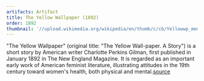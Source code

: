```yaml
---
artifacts: Artifact
title: The Yellow Wallpaper (1892)
order: 1892
thumbnail: '//upload.wikimedia.org/wikipedia/en/thumb/c/cb/Yellowwp_med.jpg/200px-Yellowwp_med.jpg'
---
```


"The Yellow Wallpaper" (original title: "The Yellow Wall-paper. A Story") is a short story by American writer Charlotte Perkins Gilman, first published in January 1892 in The New England Magazine. It is regarded as an important early work of American feminist literature, illustrating attitudes in the 19th century toward women's health, both physical and mental.[source][1]

[1]:https://en.wikipedia.org/wiki/The_Yellow_Wallpaper
